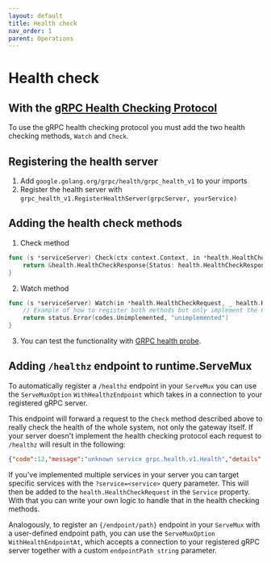 ```yaml
---
layout: default
title: Health check
nav_order: 1
parent: Operations
---
```


# Health check

## With the [gRPC Health Checking Protocol](https://github.com/grpc/grpc/blob/master/doc/health-checking.md)

To use the gRPC health checking protocol you must add the two health checking methods, `Watch` and `Check`.

## Registering the health server

1. Add `google.golang.org/grpc/health/grpc_health_v1` to your imports
2. Register the health server with `grpc_health_v1.RegisterHealthServer(grpcServer, yourService)`

## Adding the health check methods

1. Check method

```go
func (s *serviceServer) Check(ctx context.Context, in *health.HealthCheckRequest) (*health.HealthCheckResponse, error) {
	return &health.HealthCheckResponse{Status: health.HealthCheckResponse_SERVING}, nil
}
```

2. Watch method

```go
func (s *serviceServer) Watch(in *health.HealthCheckRequest, _ health.Health_WatchServer) error {
    // Example of how to register both methods but only implement the Check method.
	return status.Error(codes.Unimplemented, "unimplemented")
}
```

3. You can test the functionality with [GRPC health probe](https://github.com/sunguohua/grpc-ecosystem/grpc-health-probe).

## Adding `/healthz` endpoint to runtime.ServeMux

To automatically register a `/healthz` endpoint in your `ServeMux` you can use
the `ServeMuxOption` `WithHealthzEndpoint`
which takes in a connection to your registered gRPC server.

This endpoint will forward a request to the `Check` method described above to really check the health of the
whole system, not only the gateway itself. If your server doesn't implement the health checking protocol each request
to `/healthz` will result in the following:

```json
{"code":12,"message":"unknown service grpc.health.v1.Health","details":[]}
```

If you've implemented multiple services in your server you can target specific services with the `?service=<service>`
query parameter. This will then be added to the `health.HealthCheckRequest` in the `Service` property. With that you can
write your own logic to handle that in the health checking methods.

Analogously, to register an `{/endpoint/path}` endpoint in your `ServeMux` with a user-defined endpoint path, you can use
the `ServeMuxOption` `WithHealthEndpointAt`, which accepts a connection to your registered gRPC server
together with a custom `endpointPath string` parameter.
